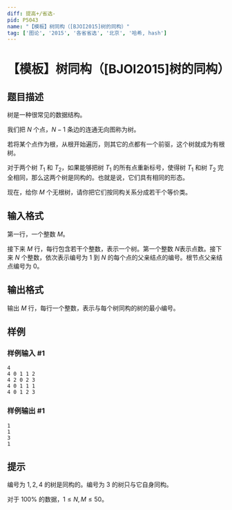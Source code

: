 ```yaml
---
diff: 提高+/省选-
pid: P5043
name: "【模板】树同构（[BJOI2015]树的同构）"
tag: ['图论', '2015', '各省省选', '北京', '哈希, hash']
---
```

# 【模板】树同构（[BJOI2015]树的同构）
## 题目描述

树是一种很常见的数据结构。

我们把 $N$ 个点，$N-1$ 条边的连通无向图称为树。

若将某个点作为根，从根开始遍历，则其它的点都有一个前驱，这个树就成为有根树。

对于两个树 $T_1$ 和 $T_2$，如果能够把树 $T_1$ 的所有点重新标号，使得树 $T_1$ 和树 $T_2$ 完全相同，那么这两个树是同构的。也就是说，它们具有相同的形态。

现在，给你 $M$ 个无根树，请你把它们按同构关系分成若干个等价类。
## 输入格式

第一行，一个整数 $M$。

接下来 $M$ 行，每行包含若干个整数，表示一个树。第一个整数 $N$表示点数。接下来 $N$ 个整数，依次表示编号为 $1$ 到 $N$ 的每个点的父亲结点的编号。根节点父亲结点编号为 $0$。
## 输出格式

输出 $M$ 行，每行一个整数，表示与每个树同构的树的最小编号。
## 样例

### 样例输入 #1
```
4 
4 0 1 1 2 
4 2 0 2 3 
4 0 1 1 1 
4 0 1 2 3 
```
### 样例输出 #1
```
1 
1 
3 
1 
```
## 提示

编号为 $1, 2, 4$ 的树是同构的。编号为 $3$ 的树只与它自身同构。

对于 $100\%$ 的数据，$1\leq N,M\leq 50$。
